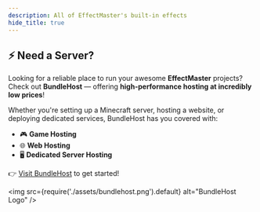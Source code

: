 ```yaml
---
description: All of EffectMaster's built-in effects
hide_title: true
---
```


<DocHeading
icon="solar:server-bold"
title="BundleHost"
description="An amazing host ran by amazing people. (Not sponsored by the way!)">
</DocHeading>

## ⚡ Need a Server?

Looking for a reliable place to run your awesome **EffectMaster** projects? Check out **BundleHost** — offering **high-performance hosting at incredibly low prices**!

Whether you're setting up a Minecraft server, hosting a website, or deploying dedicated services, BundleHost has you
covered with:

* 🎮 **Game Hosting**
* 🌐 **Web Hosting**
* 🖥️ **Dedicated Server Hosting**

👉 [Visit BundleHost](https://host.bundlegroup.gg) to get started!

<img
    src={require('./assets/bundlehost.png').default}
    alt="BundleHost Logo"
/>

